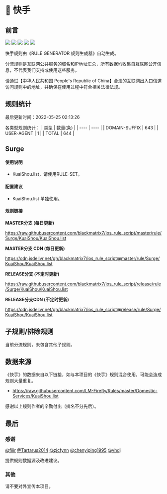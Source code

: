 # 🧸 快手

## 前言

![](https://shields.io/badge/-移除重复规则-ff69b4) ![](https://shields.io/badge/-DOMAIN与DOMAIN--SUFFIX合并-green) ![](https://shields.io/badge/-DOMAIN--SUFFIX间合并-critical) ![](https://shields.io/badge/-DOMAIN--SUFFIX与DOMAIN--KEYWORD合并-blue) ![](https://shields.io/badge/-IP--CIDR(6)合并-blueviolet) 

快手规则由《RULE GENERATOR 规则生成器》自动生成。

分流规则是互联网公共服务的域名和IP地址汇总，所有数据均收集自互联网公开信息，不代表我们支持或使用这些服务。

请通过【中华人民共和国 People's Republic of China】合法的互联网出入口信道访问规则中的地址，并确保在使用过程中符合相关法律法规。

## 规则统计

最后更新时间：2022-05-25 02:13:26

各类型规则统计：
| 类型 | 数量(条)  | 
| ---- | ----  |
| DOMAIN-SUFFIX | 643  | 
| USER-AGENT | 1  | 
| TOTAL | 644  | 


## Surge 

#### 使用说明
- KuaiShou.list，请使用RULE-SET。

#### 配置建议
- KuaiShou.list 单独使用。

#### 规则链接
**MASTER分支 (每日更新)**

https://raw.githubusercontent.com/blackmatrix7/ios_rule_script/master/rule/Surge/KuaiShou/KuaiShou.list

**MASTER分支 CDN (每日更新)**

https://cdn.jsdelivr.net/gh/blackmatrix7/ios_rule_script@master/rule/Surge/KuaiShou/KuaiShou.list

**RELEASE分支 (不定时更新)**

https://raw.githubusercontent.com/blackmatrix7/ios_rule_script/release/rule/Surge/KuaiShou/KuaiShou.list

**RELEASE分支CDN (不定时更新)**

https://cdn.jsdelivr.net/gh/blackmatrix7/ios_rule_script@release/rule/Surge/KuaiShou/KuaiShou.list

## 子规则/排除规则


当前分流规则，未包含其他子规则。

## 数据来源

《快手》的数据来自以下链接，如与本项目的《快手》规则混合使用，可能会造成规则大量重复。

- https://raw.githubusercontent.com/LM-Firefly/Rules/master/Domestic-Services/KuaiShou.list


感谢以上规则作者的辛勤付出（排名不分先后）。

## 最后

### 感谢

[@fiiir](https://github.com/fiiir) [@Tartarus2014](https://github.com/Tartarus2014) [@zjcfynn](https://github.com/zjcfynn) [@chenyiping1995](https://github.com/chenyiping1995) [@vhdj](https://github.com/vhdj)

提供规则数据源及改进建议。

### 其他

请不要对外宣传本项目。